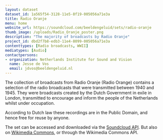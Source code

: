 ```yaml
---
layout: dataset
dataset_id: 1a565f54-3128-11e5-8f19-005056a71e3a
title: Radio Oranje
menu: home
website_url: https://soundcloud.com/beeldengeluid/sets/radio-oranje
thumb_image: /uploads/Radio_Oranje_poster.png
description: "The majority of broadcasts by Radio Oranje"
project_id: dbd2f7b8-edb3-11e4-8099-005056a71e3a
contenttypes: [Radio broadcasts, WWII]
mediatypes: [Audio]
contactpersons: 
- organization: Netherlands Institute for Sound and Vision
  name: Jesse de Vos
  email: jdvos@beeldengeluid.nl
---
```


The collection of broadcasts from Radio Oranje (Radio Orange) contains a selection of the radio broadcasts that were transmitted between 1940 and 1945. They were broadcasts created by the Dutch Government in exile in London, transmitted to encourage and inform the people of the Netherlands whilst under occupation.

According to Dutch law these recordings are in the Public Domain, and hence free for reuse by anyone.

The set can be accessed and downloaded via the [Soundcloud API](https://developers.soundcloud.com/docs/api/guide). But also on [Wikimedia Commons](https://commons.wikimedia.org/wiki/Category:Radio_Broadcasts_by_Radio_Oranje), or through the Wikimedia Commons API.
